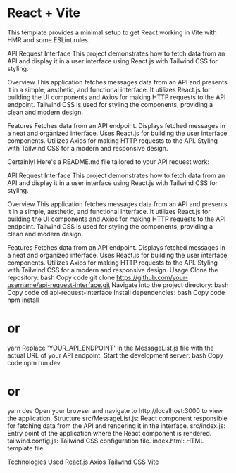 # React + Vite

This template provides a minimal setup to get React working in Vite with HMR and some ESLint rules.

API Request Interface
This project demonstrates how to fetch data from an API and display it in a user interface using React.js with Tailwind CSS for styling.

Overview
This application fetches messages data from an API and presents it in a simple, aesthetic, and functional interface. It utilizes React.js for building the UI components and Axios for making HTTP requests to the API endpoint. Tailwind CSS is used for styling the components, providing a clean and modern design.

Features
Fetches data from an API endpoint.
Displays fetched messages in a neat and organized interface.
Uses React.js for building the user interface components.
Utilizes Axios for making HTTP requests to the API.
Styling with Tailwind CSS for a modern and responsive design.


Certainly! Here's a README.md file tailored to your API request work:

API Request Interface
This project demonstrates how to fetch data from an API and display it in a user interface using React.js with Tailwind CSS for styling.

Overview
This application fetches messages data from an API and presents it in a simple, aesthetic, and functional interface. It utilizes React.js for building the UI components and Axios for making HTTP requests to the API endpoint. Tailwind CSS is used for styling the components, providing a clean and modern design.

Features
Fetches data from an API endpoint.
Displays fetched messages in a neat and organized interface.
Uses React.js for building the user interface components.
Utilizes Axios for making HTTP requests to the API.
Styling with Tailwind CSS for a modern and responsive design.
Usage
Clone the repository:
bash
Copy code
git clone https://github.com/your-username/api-request-interface.git
Navigate into the project directory:
bash
Copy code
cd api-request-interface
Install dependencies:
bash
Copy code
npm install
# or
yarn
Replace 'YOUR_API_ENDPOINT' in the MessageList.js file with the actual URL of your API endpoint.
Start the development server:
bash
Copy code
npm run dev
# or
yarn dev
Open your browser and navigate to http://localhost:3000 to view the application.
Structure
src/MessageList.js: React component responsible for fetching data from the API and rendering it in the interface.
src/index.js: Entry point of the application where the React component is rendered.
tailwind.config.js: Tailwind CSS configuration file.
index.html: HTML template file.

Technologies Used
React.js
Axios
Tailwind CSS
Vite
